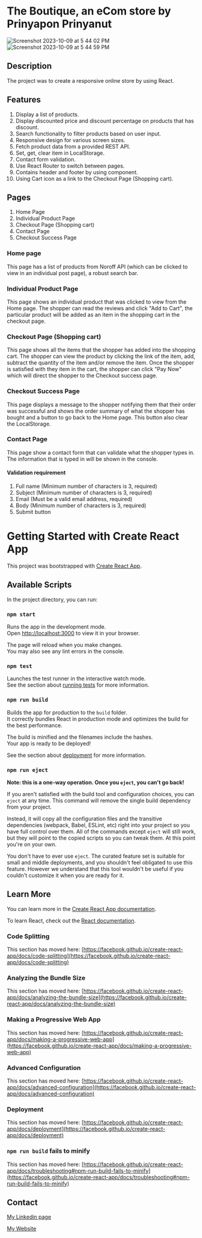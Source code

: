 # The Boutique, an eCom store by Prinyapon Prinyanut
![Screenshot 2023-10-09 at 5 44 02 PM](https://github.com/GeniePrinie/js2-framework/assets/100139381/d9d26bfb-31b1-4dab-be41-d48221262c7d)
![Screenshot 2023-10-09 at 5 44 59 PM](https://github.com/GeniePrinie/js2-framework/assets/100139381/8900b255-6ab1-4cb7-a05d-c203485005f3)

## Description

The project was to create a responsive online store by using React.

## Features
1. Display a list of products.
2. Display discounted price and discount percentage on products that has discount.
3. Search functionality to filter products based on user input.
4. Responsive design for various screen sizes.
5. Fetch product data from a provided REST API.
6. Set, get, clear item in LocalStorage.
7. Contact form validation.
8. Use React Router to switch between pages.
9. Contains header and footer by using <Layout> component.
10. Using Cart icon as a link to the Checkout Page (Shopping cart).

## Pages

1. Home Page
2. Individual Product Page
3. Checkout Page (Shopping cart)
4. Contact Page
5. Checkout Success Page
   
### Home page
This page has a list of products from Noroff API (which can be clicked to view in an individual post page), a robust search bar.

### Individual Product Page
This page shows an individual product that was clicked to view from the Home page. The shopper can read the reviews and click "Add to Cart", the particular product will be added as an item in the shopping cart in the checkout page.

### Checkout Page (Shopping cart)
This page shows all the items that the shopper has added into the shopping cart. The shopper can view the product by clicking the link of the item, add, subtract the quantity of the item and/or remove the item. Once the shopper is satisfied with they item in the cart, the shopper can click "Pay Now" which will direct the shopper to the Checkout success page.

### Checkout Success Page
This page displays a message to the shopper notifying them that their order was successful and shows the order summary of what the shopper has bought and a button to go back to the Home page. This button also clear the LocalStorage.

### Contact Page
This page show a contact form that can validate what the shopper types in. The information that is typed in will be shown in the console.

#### Validation requirement
1. Full name (Minimum number of characters is 3, required)
2. Subject (Minimum number of characters is 3, required)
3. Email (Must be a valid email address, required)
4. Body (Minimum number of characters is 3, required)
5. Submit button

# Getting Started with Create React App

This project was bootstrapped with [Create React App](https://github.com/facebook/create-react-app).

## Available Scripts

In the project directory, you can run:

### `npm start`

Runs the app in the development mode.\
Open [http://localhost:3000](http://localhost:3000) to view it in your browser.

The page will reload when you make changes.\
You may also see any lint errors in the console.

### `npm test`

Launches the test runner in the interactive watch mode.\
See the section about [running tests](https://facebook.github.io/create-react-app/docs/running-tests) for more information.

### `npm run build`

Builds the app for production to the `build` folder.\
It correctly bundles React in production mode and optimizes the build for the best performance.

The build is minified and the filenames include the hashes.\
Your app is ready to be deployed!

See the section about [deployment](https://facebook.github.io/create-react-app/docs/deployment) for more information.

### `npm run eject`

**Note: this is a one-way operation. Once you `eject`, you can't go back!**

If you aren't satisfied with the build tool and configuration choices, you can `eject` at any time. This command will remove the single build dependency from your project.

Instead, it will copy all the configuration files and the transitive dependencies (webpack, Babel, ESLint, etc) right into your project so you have full control over them. All of the commands except `eject` will still work, but they will point to the copied scripts so you can tweak them. At this point you're on your own.

You don't have to ever use `eject`. The curated feature set is suitable for small and middle deployments, and you shouldn't feel obligated to use this feature. However we understand that this tool wouldn't be useful if you couldn't customize it when you are ready for it.

## Learn More

You can learn more in the [Create React App documentation](https://facebook.github.io/create-react-app/docs/getting-started).

To learn React, check out the [React documentation](https://reactjs.org/).

### Code Splitting

This section has moved here: [https://facebook.github.io/create-react-app/docs/code-splitting](https://facebook.github.io/create-react-app/docs/code-splitting)

### Analyzing the Bundle Size

This section has moved here: [https://facebook.github.io/create-react-app/docs/analyzing-the-bundle-size](https://facebook.github.io/create-react-app/docs/analyzing-the-bundle-size)

### Making a Progressive Web App

This section has moved here: [https://facebook.github.io/create-react-app/docs/making-a-progressive-web-app](https://facebook.github.io/create-react-app/docs/making-a-progressive-web-app)

### Advanced Configuration

This section has moved here: [https://facebook.github.io/create-react-app/docs/advanced-configuration](https://facebook.github.io/create-react-app/docs/advanced-configuration)

### Deployment

This section has moved here: [https://facebook.github.io/create-react-app/docs/deployment](https://facebook.github.io/create-react-app/docs/deployment)

### `npm run build` fails to minify

This section has moved here: [https://facebook.github.io/create-react-app/docs/troubleshooting#npm-run-build-fails-to-minify](https://facebook.github.io/create-react-app/docs/troubleshooting#npm-run-build-fails-to-minify)

## Contact

[My Linkedin page](https://www.linkedin.com/in/genie-prinyanut-ab3441257/)

[My Website](https://genieprinyanut.netlify.app/)
